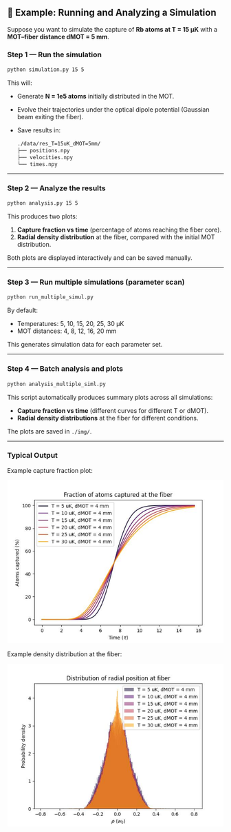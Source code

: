## 🚀 Example: Running and Analyzing a Simulation

Suppose you want to simulate the capture of **Rb atoms at T = 15 µK** with a **MOT–fiber distance dMOT = 5 mm**.

### Step 1 — Run the simulation
```bash
python simulation.py 15 5
````

This will:

* Generate **N = 1e5 atoms** initially distributed in the MOT.
* Evolve their trajectories under the optical dipole potential (Gaussian beam exiting the fiber).
* Save results in:

  ```
  ./data/res_T=15uK_dMOT=5mm/
  ├── positions.npy
  ├── velocities.npy
  └── times.npy
  ```

---

### Step 2 — Analyze the results

```bash
python analysis.py 15 5
```

This produces two plots:

1. **Capture fraction vs time** (percentage of atoms reaching the fiber core).
2. **Radial density distribution** at the fiber, compared with the initial MOT distribution.

Both plots are displayed interactively and can be saved manually.

---

### Step 3 — Run multiple simulations (parameter scan)

```bash
python run_multiple_simul.py
```

By default:

* Temperatures: 5, 10, 15, 20, 25, 30 µK
* MOT distances: 4, 8, 12, 16, 20 mm

This generates simulation data for each parameter set.

---

### Step 4 — Batch analysis and plots

```bash
python analysis_multiple_siml.py
```

This script automatically produces summary plots across all simulations:

* **Capture fraction vs time** (different curves for different T or dMOT).
* **Radial density distributions** at the fiber for different conditions.

The plots are saved in `./img/`.

---

### Typical Output

Example capture fraction plot:

![Capture Fraction Example](./img/cap_frac_example.jpg)

Example density distribution at the fiber:

![Density Example](./img/density_at_fib_example.jpg)
